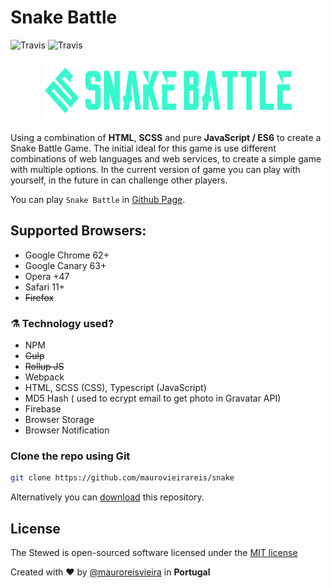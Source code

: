 # Snake Battle

![Travis](https://img.shields.io/travis/rust-lang/rust.svg?style=flat-square)
![Travis](https://img.shields.io/dub/l/vibe-d.svg)

<div align="center">
    <img src="assets/images/logo/snake.png" width="400" height="100"/>
</div>


Using a combination of **HTML**, **SCSS** and pure **JavaScript / ES6** to create a Snake Battle Game.
The initial ideal for this game is use different combinations of web languages and web services,
to create a simple game with multiple options.
In the current version of game you can play with yourself, in the future in can challenge other players.


You can play `Snake Battle` in [Github Page](http://maurovieirareis.github.io/snake).

## Supported Browsers:
- Google Chrome 62+
- Google Canary 63+
- Opera +47
- Safari 11+
- ~~Firefox~~

### ⚗️ Technology used?
- NPM
- ~~Gulp~~
- ~~Rollup JS~~
- Webpack
- HTML, SCSS (CSS), Typescript (JavaScript)
- MD5 Hash ( used to ecrypt email to get photo in Gravatar API)
- Firebase
- Browser Storage
- Browser Notification

### Clone the repo using Git

```bash
git clone https://github.com/maurovieirareis/snake
```


Alternatively you can [download](https://codeload.github.com/maurovieirareis/snake/zip/master) this repository.

## License

The Stewed is open-sourced software licensed under the [MIT license](http://opensource.org/licenses/MIT)

Created with ♥️ by [@mauroreisvieira](https://twitter.com/mauroreisvieira) in **Portugal**


